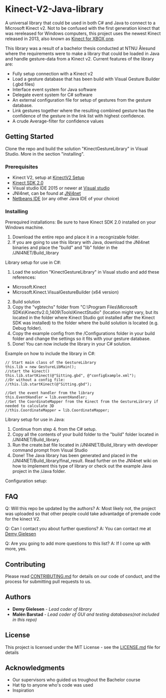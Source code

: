 # Kinect-V2-Java-library
A universal library that could be used in both C# and Java to connect to a Microsoft Kinect v2.
Not to be confused with the first generation kinect that was rereleased for Windows computers, this project uses the newest Kinect released in 2013, also known as [Kinect for XBOX one](http://www.xbox.com/en-US/xbox-one/accessories/kinect). 

This library was a result of a bachelor thesis conducted at NTNU Ålesund where the requirements were to make a library that could be loaded in Java and handle gesture-data from a Kinect v2. Current features of the library are:

- Fully setup connection with a Kinect v2
- Load a gesture database that has been build with Visual Gesture Builder (.gbd files)
- Interface event system for Java software
- Delegate event system for C# software
- An external configuration file for setup of gestures from the gesture database.
- Link gestures together where the resulting combined gesture has the confidence of the gesture in the link list with highest confidence.
- A crude Average-filter for confidence values

## Getting Started

Clone the repo and build the solution "KinectGestureLibrary" in Visual Studio. More in the section "installing".

### Prerequisites

- Kinect V2, setup at [KinectV2 Setup](http://support.xbox.com/en-US/xbox-on-windows/accessories/kinect-for-windows-v2-setup)
- [Kinect SDK 2.0](https://www.microsoft.com/en-us/download/details.aspx?id=44561)
- Visual studio IDE 2015 or newer at [Visual studio](https://www.visualstudio.com/)
- JNI4net, can be found at [JNI4net](https://github.com/jni4net/jni4net)
- [Netbeans IDE](https://netbeans.org/) (or any other Java IDE of your choice) 

### Installing

Prerequired installations:
Be sure to have Kinect SDK 2.0 installed on your Windows machine. 
1. Download the entire repo and place it in a recognizable folder.
2. If you are going to use this library with Java, download the JNI4net binaries and place the "build" and "lib" folder in the /JNI4NET/Build_library

Library setup for use in C#:
1. Load the solution "KinectGestureLibrary" in Visual studio and add these references:
- Microsoft.Kinect
- Microsoft.Kinect.VisualGestureBuilder (x64 version)
2. Build solution
3. Copy the "vgbtechs" folder from "C:\Program Files\Microsoft SDKs\Kinect\v2.0_1409\Tools\KinectStudio" (location might vary, but its located in the folder where Kinect Studio got installed after the Kinect SDK was installed) to the folder where the build solution is located (e.g. Debug folder).
4. Copy the example config from the /Configurations folder in your build folder and change the settings so it fits with your gesture database.
5. Done! You can now include the library in your C# solution.

Example on how to include the library in C#:
```
// Start main class of the GestureLibrary
this.lib = new GestureLibMain();
//start the kinect()
this.lib.startKinect(@"Sitting.gbd", @"configExample.xml");
//Or without a config file:
//this.lib.startKinect(@"Sitting.gbd");

//Get the event handler from the library
this.EventHandler = lib.eventHandler;
//Get the CoordinateMapper from the Kinect from the GestureLibrary if needed to calculate 3D 
//this.CoordinateMapper = lib.CoordinateMapper;
 ```

Library setup for use in Java:
1. Continue from step 4. from the C# setup.
2. Copy all the contents of your build folder to the "build" folder located in /JNI4NET/Build_library.
3. Run the create.bat file located in /JNI4NET/Build_library with developer command prompt from Visual Studio
4. Done! The Java library has been generated and placed in the /JNI4NET/Build_library/final_result. Read further on the JNI4net wiki on how to implement this type of library or check out the example Java project in the /Java folder.

Configuration setup:


## FAQ 
Q: Will this repo be updated by the authors?
A: Most likely not, the project was uploaded so that other people could take advantadge of premade code for the kinect V2.

Q: Can I contact you about further questions?
A: You can contact me at [Demy Gielesen](mailto:demy.gielesen@outlook.com)

Q: Are you going to add more questions to this list?
A: If I come up with more, yes.

## Contributing

Please read [CONTRIBUTING.md](https://gist.github.com/PurpleBooth/b24679402957c63ec426) for details on our code of conduct, and the process for submitting pull requests to us.

## Authors

* **Demy Gielesen** - *Lead coder of library*
* **Malén Barstad** - *Lead coder of GUI and testing databases(not included in this repo)* 

## License

This project is licensed under the MIT License - see the [LICENSE.md](LICENSE.md) file for details

## Acknowledgments

* Our supervisors who guided us troughout the Bachelor course
* Hat tip to anyone who's code was used
* Inspiration
